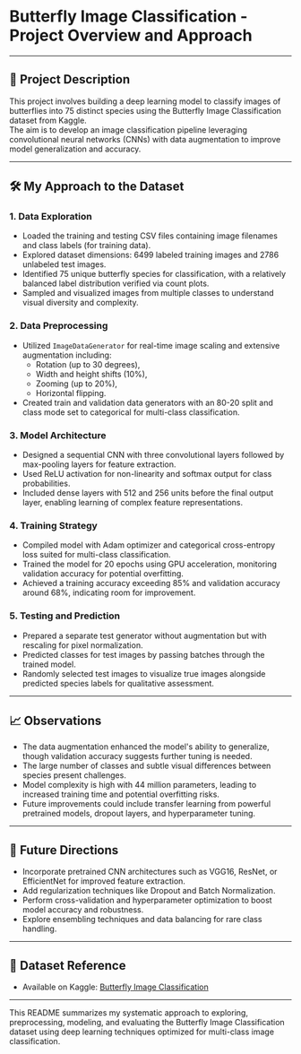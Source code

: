 # Butterfly Image Classification - Project Overview and Approach  

---

## 🐛 Project Description  
This project involves building a deep learning model to classify images of butterflies into 75 distinct species using the Butterfly Image Classification dataset from Kaggle.  
The aim is to develop an image classification pipeline leveraging convolutional neural networks (CNNs) with data augmentation to improve model generalization and accuracy.

---

## 🛠️ My Approach to the Dataset  

### 1. Data Exploration  
- Loaded the training and testing CSV files containing image filenames and class labels (for training data).  
- Explored dataset dimensions: 6499 labeled training images and 2786 unlabeled test images.  
- Identified 75 unique butterfly species for classification, with a relatively balanced label distribution verified via count plots.  
- Sampled and visualized images from multiple classes to understand visual diversity and complexity.

### 2. Data Preprocessing  
- Utilized `ImageDataGenerator` for real-time image scaling and extensive augmentation including:
  - Rotation (up to 30 degrees),  
  - Width and height shifts (10%),  
  - Zooming (up to 20%),  
  - Horizontal flipping.  
- Created train and validation data generators with an 80-20 split and class mode set to categorical for multi-class classification.

### 3. Model Architecture  
- Designed a sequential CNN with three convolutional layers followed by max-pooling layers for feature extraction.  
- Used ReLU activation for non-linearity and softmax output for class probabilities.  
- Included dense layers with 512 and 256 units before the final output layer, enabling learning of complex feature representations.

### 4. Training Strategy  
- Compiled model with Adam optimizer and categorical cross-entropy loss suited for multi-class classification.  
- Trained the model for 20 epochs using GPU acceleration, monitoring validation accuracy for potential overfitting.  
- Achieved a training accuracy exceeding 85% and validation accuracy around 68%, indicating room for improvement.

### 5. Testing and Prediction  
- Prepared a separate test generator without augmentation but with rescaling for pixel normalization.  
- Predicted classes for test images by passing batches through the trained model.  
- Randomly selected test images to visualize true images alongside predicted species labels for qualitative assessment.

---

## 📈 Observations  
- The data augmentation enhanced the model's ability to generalize, though validation accuracy suggests further tuning is needed.  
- The large number of classes and subtle visual differences between species present challenges.  
- Model complexity is high with 44 million parameters, leading to increased training time and potential overfitting risks.  
- Future improvements could include transfer learning from powerful pretrained models, dropout layers, and hyperparameter tuning.

---

## 🔮 Future Directions  
- Incorporate pretrained CNN architectures such as VGG16, ResNet, or EfficientNet for improved feature extraction.  
- Add regularization techniques like Dropout and Batch Normalization.  
- Perform cross-validation and hyperparameter optimization to boost model accuracy and robustness.  
- Explore ensembling techniques and data balancing for rare class handling.

---

## 📂 Dataset Reference  
- Available on Kaggle: [Butterfly Image Classification](https://www.kaggle.com/datasets/phucthaiv02/butterfly-image-classification)

---

This README summarizes my systematic approach to exploring, preprocessing, modeling, and evaluating the Butterfly Image Classification dataset using deep learning techniques optimized for multi-class image classification.
